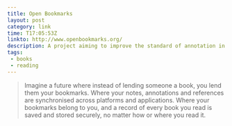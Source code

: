 ```yaml
---
title: Open Bookmarks
layout: post
category: link
time: T17:05:53Z
linkto: http://www.openbookmarks.org/
description: A project aiming to improve the standard of annotation in ebooks.
tags: 
 - books
 - reading
---
```


> Imagine a future where instead of lending someone a book, you lend them your bookmarks. Where your notes, annotations and references are synchronised across platforms and applications. Where your bookmarks belong to you, and a record of every book you read is saved and stored securely, no matter how or where you read it.
